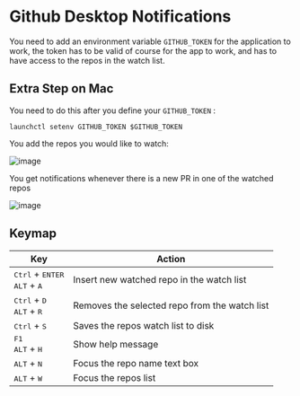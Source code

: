 # Github Desktop Notifications

You need to add an environment variable `GITHUB_TOKEN` for the application to work, the token has to be valid of course
for the app to work, and has to have access to the repos in the watch list.

## Extra Step on Mac
You need to do this after you define your `GITHUB_TOKEN` :
```shell
launchctl setenv GITHUB_TOKEN $GITHUB_TOKEN
```

You add the repos you would like to watch:

![image](https://github.com/ashajjar/GithubNotificationApp/assets/2855050/211a4611-ac80-45eb-a421-0ef25a09d020)

You get notifications whenever there is a new PR in one of the watched repos

![image](https://github.com/ashajjar/GithubNotificationApp/assets/2855050/de469da1-f13a-4d85-b066-eaf4da92e513)

## Keymap

| Key                                                                    | Action                                        |
|------------------------------------------------------------------------|-----------------------------------------------|
| <kbd>Ctrl</kbd> + <kbd>ENTER</kbd> <br/> <kbd>ALT</kbd> + <kbd>A</kbd> | Insert new watched repo in the watch list     |
| <kbd>Ctrl</kbd> + <kbd>D</kbd> <br/> <kbd>ALT</kbd> + <kbd>R</kbd>     | Removes the selected repo from the watch list |
| <kbd>Ctrl</kbd> + <kbd>S</kbd>                                         | Saves the repos watch list to disk            |
| <kbd>F1</kbd>  <br/> <kbd>ALT</kbd> + <kbd>H</kbd>                     | Show help message                             |
| <kbd>ALT</kbd> + <kbd>N</kbd>                                          | Focus the repo name text box                  |
| <kbd>ALT</kbd> + <kbd>W</kbd>                                          | Focus the repos list                          |
